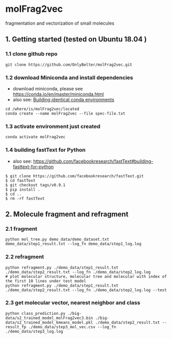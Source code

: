 # molFrag2vec
fragmentation and vectorization of small molecules


## 1. Getting started (tested on Ubuntu 18.04 )
### 1.1 clone github repo
```
git clone https://github.com/OnlyBelter/molFrag2vec.git
```

### 1.2 download Miniconda and install dependencies
- download miniconda, please see https://conda.io/en/master/miniconda.html
- also see: [Building identical conda environments](https://docs.conda.io/projects/conda/en/latest/user-guide/tasks/manage-environments.html#building-identical-conda-environments)
```
cd /where/is/molFrag2vec/located
conda create --name molFrag2vec --file spec-file.txt
```

### 1.3 activate environment just created
```
conda activate molFrag2vec
```

### 1.4 building fastText for Python
- also see: https://github.com/facebookresearch/fastText#building-fasttext-for-python
```
$ git clone https://github.com/facebookresearch/fastText.git
$ cd fastText
$ git checkout tags/v0.9.1
$ pip install .
$ cd ..
$ rm -rf fastText
```

## 2. Molecule fragment and refragment
### 2.1 fragment
```
python mol_tree.py demo_data/demo_dataset.txt demo_data/step1_result.txt --log_fn demo_data/step1_log.log
```

### 2.2 refragment
```
python refragment.py ./demo_data/step1_result.txt ./demo_data/step2_result.txt --log_fn ./demo_data/step2_log.log
# plot molecular structure, molecular tree and molecular with index of the first 10 lines under test model
python refragment.py ./demo_data/step1_result.txt ./demo_data/step2_result.txt --log_fn ./demo_data/step2_log.log --test
```

### 2.3 get molecular vector, nearest neighbor and class
`
python class_prediction.py ./big-data/s2_trained_model_molFrag2vec3.bin ./big-data/s2_trained_model_kmeans_model.pkl ./demo_data/step2_result.txt --result_fp ./demo_data/step3_mol_vec.csv --log_fn ./demo_data/step3_log.log
`

